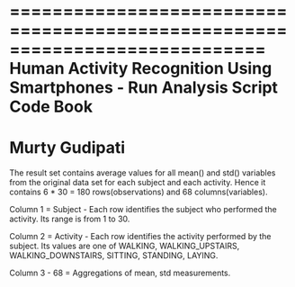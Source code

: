 ============================================================================
Human Activity Recognition Using Smartphones - Run Analysis Script Code Book
============================================================================
Murty Gudipati
============================================================================

The result set contains average values for all mean() and std() variables from the original data set for each subject and each activity. Hence it contains 6 * 30 = 180 rows(observations) and 68 columns(variables).

Column 1 = Subject - Each row identifies the subject who performed the activity. Its range is from 1 to 30.

Column 2 = Activity - Each row identifies the activity performed by the subject. Its values are one of WALKING, WALKING_UPSTAIRS, WALKING_DOWNSTAIRS, SITTING, STANDING, LAYING.

Column 3 - 68 = Aggregations of mean, std measurements.

